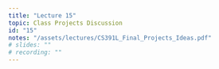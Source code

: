 ```yaml
---
title: "Lecture 15"
topic: Class Projects Discussion
id: "15"
notes: "/assets/lectures/CS391L_Final_Projects_Ideas.pdf"
# slides: ""
# recording: ""
---
```

